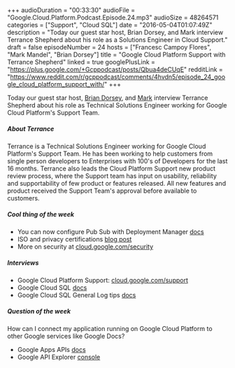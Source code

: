 +++
audioDuration = "00:33:30"
audioFile = "Google.Cloud.Platform.Podcast.Episode.24.mp3"
audioSize = 48264571
categories = ["Support", "Cloud SQL"]
date = "2016-05-04T01:07:49Z"
description = "Today our guest star host, Brian Dorsey, and Mark interview Terrance Shepherd about his role as a Solutions Engineer in Cloud Support."
draft = false
episodeNumber = 24
hosts = ["Francesc Campoy Flores", "Mark Mandel", "Brian Dorsey"]
title = "Google Cloud Platform Support with Terrance Shepherd"
linked = true
googlePlusLink = "https://plus.google.com/+Gcppodcast/posts/Qbua4deCUqE"
redditLink = "https://www.reddit.com/r/gcppodcast/comments/4hvdn5/episode_24_google_cloud_platform_support_with/"
+++

Today our guest star host, [Brian Dorsey](https://twitter.com/briandorsey),
and [Mark](https://twitter.com/neurotic) interview
Terrance Shepherd about his role as Technical Solutions
Engineer working for Google Cloud Platform's Support Team.
<!--more-->

##### About Terrance

Terrance is a Technical Solutions Engineer working for Google Cloud
Platform's Support Team. He has been working to help customers
from single person developers to Enterprises with 100's of Developers
for the last 16 months. Terrance also leads the Cloud Platform Support
new product review process, where the Support team has input on
usability, reliability and supportability of few product or features
released. All new features and product received the Support Team's
approval before available to customers.


##### Cool thing of the week

- You can now configure Pub Sub with Deployment Manager [docs](https://cloud.google.com/deployment-manager/configuration/create-configuration-file)
- ISO and privacy certifications [blog post](https://cloudplatform.googleblog.com/2016/04/now-playing-new-ISO-security-and-privacy-certifications-for-Google-Cloud-Platform.html)
- More on security at [cloud.google.com/security](https://cloud.google.com/security)


##### Interviews

- Google Cloud Platform Support: [cloud.google.com/support](https://cloud.google.com/support/)
- Google Cloud SQL [docs](https://cloud.google.com/sql/docs/)
- Google Cloud SQL General Log tips [docs](https://cloud.google.com/sql/docs/mysql-flags#tips-general-log)


##### Question of the week

How can I connect my application running on Google Cloud Platform to other Google services like Google Docs?

- Google Apps APIs [docs](https://developers.google.com/google-apps/)
- Google API Explorer [console](https://developers.google.com/apis-explorer/)
